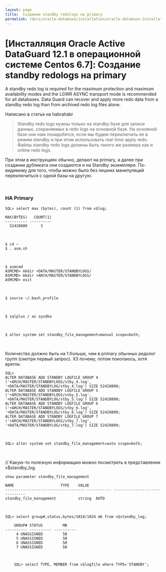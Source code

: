 ```yaml
---
layout: page
title:  Создание standby redologs на primary
permalink: /docs/oracle-database/installation/oracle-database-installation/distributed/dataguard/linux/6.7/oracle/12.1/standby-redologs-on-primary-instance/
---
```


# [Инсталляция Oracle Active DataGuard 12.1 в операционной системе Centos 6.7]: Создание standby redologs на primary


A standby redo log is required for the maximum protection and maximum availability modes and the LGWR ASYNC transport mode is recommended for all databases. Data Guard can recover and apply more redo data from a standby redo log than from archived redo log files alone.


Написано в статье на habrahabr

> Standby redo logs нужны только на standby базе для записи данных, сохраняемых в redo logs на основной базе. На основной базе они нам понадобятся, если мы будем переключать ее в режим standby и при этом использовать real-time apply redo. Файлы standby redo logs должны быть такого же размера как и online redo logs.


При этом в инструкциях обычно, делают на primary, а далее при создании дубликата они создаются и на Standby экземпляре. По-видимому для того, чтобы можно было без лишних манипуляций переключиться с одной базы на другую.


<br/>

### НА Primary


	SQL> select max (bytes), count (1) from v$log;

	MAX(BYTES)   COUNT(1)
	---------- ----------
	  52428800	    3


<br/>

	$ cd ~
	$ . asm.sh

<br/>

	$ asmcmd
	ASMCMD> mkdir +DATA/MASTER/STANDBYLOGS/
	ASMCMD> mkdir +ARCH/MASTER/STANDBYLOGS/
	ASMCMD> exit


<br/>


	$ source ~/.bash_profile

<br/>

	$ sqlplus / as sysdba

<br/>

	$ alter system set standby_file_management=manual scope=both;

<br/>

Количество должно быть на 1 больше, чем в primary обычных редолог групп (смотри первый запрос).
ХЗ почему, потом покопаюсь, хотя врятли.

<!--

	SQL>
	ALTER DATABASE ADD STANDBY LOGFILE GROUP 4 '+DATA/MASTER/STANDBYLOG/stby_4.log' SIZE 52428800;
	ALTER DATABASE ADD STANDBY LOGFILE GROUP 5 '+DATA/MASTER/STANDBYLOG/stby_5.log' SIZE 52428800;
	ALTER DATABASE ADD STANDBY LOGFILE GROUP 6 '+DATA/MASTER/STANDBYLOG/stby_6.log' SIZE 52428800;
	ALTER DATABASE ADD STANDBY LOGFILE GROUP 7 '+DATA/MASTER/STANDBYLOG/stby_7.log' SIZE 52428800;

-->

	SQL>
	ALTER DATABASE ADD STANDBY LOGFILE GROUP 4 ('+ARCH/MASTER/STANDBYLOGS/stby_4.log', '+DATA/MASTER/STANDBYLOG/stby_4.log') SIZE 52428800;
	ALTER DATABASE ADD STANDBY LOGFILE GROUP 5 ('+ARCH/MASTER/STANDBYLOGS/stby_5.log', '+DATA/MASTER/STANDBYLOG/stby_5.log') SIZE 52428800;
	ALTER DATABASE ADD STANDBY LOGFILE GROUP 6 ('+ARCH/MASTER/STANDBYLOGS/stby_6.log', '+DATA/MASTER/STANDBYLOG/stby_6.log') SIZE 52428800;
	ALTER DATABASE ADD STANDBY LOGFILE GROUP 7 ('+ARCH/MASTER/STANDBYLOGS/stby_7.log', '+DATA/MASTER/STANDBYLOG/stby_7.log') SIZE 52428800;

<br/>

	SQL> alter system set standby_file_management=auto scope=both;


<br/>


// Какую-то полезную информацию можно посмотреть в представлении v$standby_log.


	show parameter standby_file_management

	NAME				     TYPE	 VALUE
	------------------------------------ ----------- ------------------------------
	standby_file_management 	     string	 AUTO


<br/>

	SQL> select group#,status,bytes/1024/1024 mb from v$standby_log;

	    GROUP# STATUS	      MB
	---------- ---------- ----------
		 4 UNASSIGNED	      50
		 5 UNASSIGNED	      50
		 6 UNASSIGNED	      50
		 7 UNASSIGNED	      50



		SQL> select TYPE, MEMBER from v$logfile where TYPE='STANDBY';
